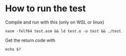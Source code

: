 # How to run the test
Compile and run with this (only on WSL or linux)
```wsl
nasm -felf64 test.asm && ld test.o -o test && ./test
```
Get the return code with
```wsl
echo $?
```
